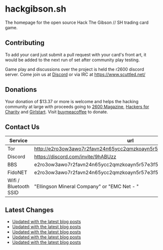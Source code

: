 # hackgibson.sh
The homepage for the open source Hack The Gibson // SH trading card game.


## Contributing

To add your card just submit a pull request with your card's front art, it would be added to the next run of set after community play testing.

Game play and discussions over the project is held the r2600 discord server. Come join us at [Discord](https://discord.com/invite/9hABUzz) or via IRC at https://www.scuttled.net/


## Donations

Your donation of $13.37 or more is welcome and helps the hacking community at large with proceeds going to [2600 Magazine](https://2600.com/), [Hackers for Charity](https://hackersforcharity.org) and [Girlstart](https://girlstart.org).  Visit [buymeacoffee](https://www.buymeacoffee.com/hackgibson.sh) to donate.


## Contact Us

Service | url
-|-
Tor | http://e2ro3ow3awo7r2favn24n65ycc2qmzkoayn5r57e3f56nvjwdcgg32ad.onion
Discord | https://discord.com/invite/9hABUzz
BBS | e2ro3ow3awo7r2favn24n65ycc2qmzkoayn5r57e3f56nvjwdcgg32ad.onion:23
FidoNET | e2ro3ow3awo7r2favn24n65ycc2qmzkoayn5r57e3f56nvjwdcgg32ad.onion:24554
Wifi / Bluetooth SSID | "Ellingson Mineral Company" or "EMC Net - <fidonet address>"

## Latest Changes
<!-- BLOG-POST-LIST:START -->
- [Updated with the latest blog posts](https://github.com/DFW2600/hackgibson.sh/commit/de4a799e3aa248e7a29823a2e25949fd7603cfce)
- [Updated with the latest blog posts](https://github.com/DFW2600/hackgibson.sh/commit/baddd0810265a8fb88d34f6fdad4dd1d2ed04442)
- [Updated with the latest blog posts](https://github.com/DFW2600/hackgibson.sh/commit/9c6a8d5c5c2d1f4ae81b46f457bf23839ff9cca4)
- [Updated with the latest blog posts](https://github.com/DFW2600/hackgibson.sh/commit/7239a1cd6e3b3bf1721f0e8b5c072eddb7c03e38)
- [Updated with the latest blog posts](https://github.com/DFW2600/hackgibson.sh/commit/743025d4a6b992589a76f8b9215a36ac1065f43f)
<!-- BLOG-POST-LIST:END -->
